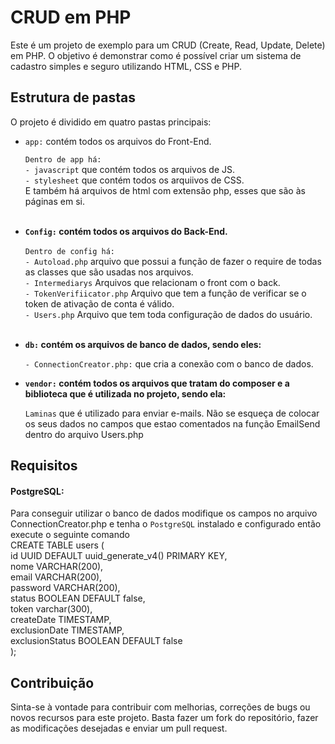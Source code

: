 <html lang="pt-br">
<body>
    <h1>CRUD em PHP</h1>
    <p>Este é um projeto de exemplo para um CRUD (Create, Read, Update, Delete) em PHP. O objetivo é demonstrar como é possível criar um sistema de cadastro simples e seguro utilizando HTML, CSS e PHP.</p>
    <h2>Estrutura de pastas</h2>
    <p>O projeto é dividido em quatro pastas principais:</p>
    <ul>
        <li>
            <p><code>app:</code> contém todos os arquivos do Front-End.</p>
            <code>Dentro de app há: </code> <br>
            <code>- javascript</code> que contém todos os arquivos de JS.<br>
            <code>- stylesheet</code> que contém todos os arquiivos de CSS.<br>
            E também há arquivos de html com extensão php, esses que são às páginas em si. <br><br>
        </li>
        <li>
            <b><p><code>Config:</code> contém todos os arquivos do Back-End.<br></p></b>
            <code>Dentro de config há:</code><br> 
            <code>- Autoload.php</code> arquivo que possui a função de fazer o require de todas as classes que são usadas nos arquivos.<br>
            <code>- Intermediarys</code> Arquivos que relacionam o front com o back.<br>
            <code>- TokenVerifiicator.php</code> Arquivo que tem  a função de verificar se o token de ativação de conta é válido.<br>
            <code>- Users.php</code> Arquivo que tem toda configuração de dados do usuário.<br><br>
        </li>
        <li>
            <b><p><code>db:</code> contém os arquivos de banco de dados, sendo eles:</p></b>
            <code>- ConnectionCreator.php:</code> que cria a conexão com o banco de dados.<br>
        </li>
        <li>
            <b><p><code>vendor:</code> contém todos os arquivos que tratam do composer e a biblioteca que é utilizada no projeto, sendo ela: </p></b>
            <code>Laminas</code> que é utilizado para enviar e-mails. Não se esqueça de colocar os seus dados no campos que estao comentados na função EmailSend dentro do arquivo Users.php
        </li>
    </ul>
    <h2>Requisitos</h2>
    <h4>PostgreSQL:</h4>
    Para conseguir utilizar o banco de dados modifique os campos no arquivo ConnectionCreator.php e tenha o <code>PostgreSQL</code> instalado e configurado então execute o seguinte comando<br>
    CREATE TABLE users (
    <br>id UUID DEFAULT uuid_generate_v4() PRIMARY KEY,
    <br>nome VARCHAR(200),
    <br>email VARCHAR(200),
	<br>password VARCHAR(200),
	<br>status BOOLEAN DEFAULT false,
	<br>token varchar(300),
	<br>createDate TIMESTAMP,
	<br>exclusionDate TIMESTAMP, 
	<br>exclusionStatus BOOLEAN DEFAULT false<br>
);

<h2>Contribuição</h2>
<p>Sinta-se à vontade para contribuir com melhorias, correções de bugs ou novos recursos para este projeto. Basta fazer um fork do repositório, fazer as modificações desejadas e enviar um pull request.</p>    
</body>